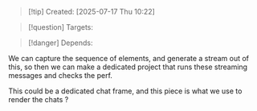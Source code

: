 
>[!tip] Created: [2025-07-17 Thu 10:22]

>[!question] Targets: 

>[!danger] Depends: 

We can capture the sequence of elements, and generate a stream out of this, so then we can make a dedicated project that runs these streaming messages and checks the perf.

This could be a dedicated chat frame, and this piece is what we use to render the chats ?
